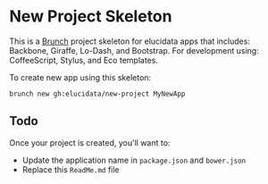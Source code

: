 # New Project Skeleton

This is a [Brunch](http://brunch.io) project skeleton for elucidata apps that
includes: Backbone, Giraffe, Lo-Dash, and Bootstrap. For development using: 
CoffeeScript, Stylus, and Eco templates.

To create new app using this skeleton:

    brunch new gh:elucidata/new-project MyNewApp

## Todo

Once your project is created, you'll want to:

- Update the application name in `package.json` and `bower.json`
- Replace this `ReadMe.md` file
